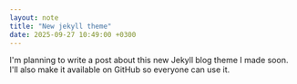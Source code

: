 ```yaml
---
layout: note
title: "New jekyll theme"
date: 2025-09-27 10:49:00 +0300
---
```

I'm planning to write a post about this new Jekyll blog theme I made soon. I'll also make it available on GitHub so everyone can use it.
